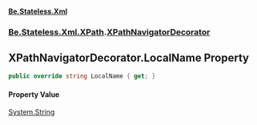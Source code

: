 #### [Be.Stateless.Xml](README.md 'README')
### [Be.Stateless.Xml.XPath](Be.Stateless.Xml.XPath.md 'Be.Stateless.Xml.XPath').[XPathNavigatorDecorator](XPathNavigatorDecorator.md 'Be.Stateless.Xml.XPath.XPathNavigatorDecorator')

## XPathNavigatorDecorator.LocalName Property

```csharp
public override string LocalName { get; }
```

#### Property Value
[System.String](https://docs.microsoft.com/en-us/dotnet/api/System.String 'System.String')